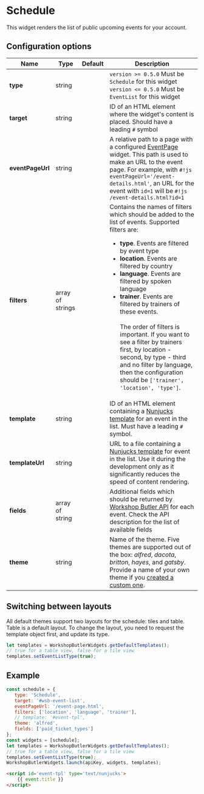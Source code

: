 # Schedule

This widget renders the list of public upcoming events for your account.

## Configuration options

| Name | Type | Default | Description |
|------|------|---------|-------------|
| **type** | string | | `version >= 0.5.0` Must be `Schedule` for this widget<br>`version <= 0.5.0` Must be `EventList` for this widget |
| **target** | string | | ID of an HTML element where the widget's content is placed. Should have a leading `#` symbol |
| **eventPageUrl** | string | | A relative path to a page with a configured [EventPage](event-page.md) widget. This path is used to make an URL to the event page. For example, with `#!js eventPageUrl='/event-details.html'`, an URL for the event with `id=1` will be `#!js /event-details.html?id=1`
| **filters** | array of strings | | Contains the names of filters which should be added to the list of events. Supported filters are: <br> <ul><li>**type**. Events are filtered by event type</li><li>**location**. Events are filtered by country</li><li>**language**. Events are filtered by spoken language</li><li>**trainer**. Events are filtered by trainers of these events.</li><br>The order of filters is important. If you want to see a filter by trainers first, by location - second, by type - third and no filter by language, then the configuration should be `['trainer', 'location', 'type']`. |
| **template** | string || ID of an HTML element containing a [Nunjucks template](https://mozilla.github.io/nunjucks/) for an event in the list. Must have a leading `#` symbol. |
| **templateUrl** | string || URL to a file containing a [Nunjucks template](https://mozilla.github.io/nunjucks/) for event in the list. Use it during the development only as it significantly reduces the speed of content rendering. |
| **fields** | array of string || Additional fields which should be returned by [Workshop Butler API](/api) for each event. Check the API description for the list of available fields |
| **theme** | string || Name of the theme. Five themes are supported out of the box: *alfred*, *dacota*, *britton*, *hayes*, and *gatsby*. Provide a name of your own theme if you [created a custom one](/themes/custom-theme.md). |

## Switching between layouts
All default themes support two layouts for the schedule: tiles and table. Table is a default
layout. To change the layout, you need to request the template object first, and update its type.

```js
let templates = WorkshopButlerWidgets.getDefaultTemplates();
// true for a table view, false for a tile view
templates.setEventListType(true);
```

## Example

```javascript
const schedule = {
   type: 'Schedule',
   target: '#wsb-event-list',
   eventPageUrl: '/event-page.html',
   filters: ['location', 'language', 'trainer'],
   // template: '#event-tpl',
   theme: 'alfred',
   fields: ['paid_ticket_types']
};
const widgets = [schedule];
let templates = WorkshopButlerWidgets.getDefaultTemplates();
// true for a table view, false for a tile view
templates.setEventListType(true);
WorkshopButlerWidgets.launch(apiKey, widgets, templates);
```

```html
<script id='event-tpl' type='text/nunjucks'>
	{{ event.title }}
</script>
```
